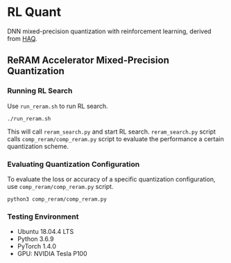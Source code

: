# RL Quant
DNN mixed-precision quantization with reinforcement learning, derived from [HAQ](https://github.com/mit-han-lab/haq). 

## ReRAM Accelerator Mixed-Precision Quantization

### Running RL Search

Use `run_reram.sh` to run RL search. 
```{bash}
./run_reram.sh
```
This will call `reram_search.py` and start RL search. `reram_search.py` script calls `comp_reram/comp_reram.py` script to evaluate the performance a certain quantization scheme. 

### Evaluating Quantization Configuration
To evaluate the loss or accuracy of a specific quantization configuration, use `comp_reram/comp_reram.py` script. 
```{bash}
python3 comp_reram/comp_reram.py
```

### Testing Environment
- Ubuntu 18.04.4 LTS
- Python 3.6.9
- PyTorch 1.4.0
- GPU: NVIDIA Tesla P100
